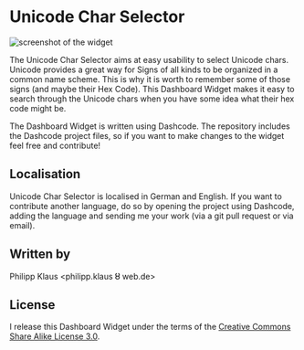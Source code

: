 # Unicode Char Selector

![screenshot of the widget](http://img198.imageshack.us/img198/4152/screenao.png)

The Unicode Char Selector aims at easy usability to select Unicode chars.
Unicode provides a great way for Signs of all kinds to be organized in a common name scheme. This is why it is worth to remember some of those signs (and maybe their Hex Code). This Dashboard Widget makes it easy to search through the Unicode chars when you have some idea what their hex code might be.

The Dashboard Widget is written using Dashcode. The repository includes the Dashcode project files, so if you want to make changes to the widget feel free and contribute!


## Localisation

Unicode Char Selector is localised in German and English. If you want to contribute another language, do so by opening the project using Dashcode, adding the language and sending me your work (via a git pull request or via email).


## Written by

Philipp Klaus <philipp.klaus Ȣ web.de>

## License

I release this Dashboard Widget under the terms of the [Creative Commons Share Alike License 3.0](http://creativecommons.org/licenses/by-sa/3.0/).
